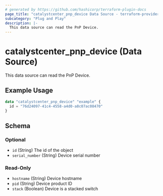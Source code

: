 ```yaml
---
# generated by https://github.com/hashicorp/terraform-plugin-docs
page_title: "catalystcenter_pnp_device Data Source - terraform-provider-catalystcenter"
subcategory: "Plug and Play"
description: |-
  This data source can read the PnP Device.
---
```


# catalystcenter_pnp_device (Data Source)

This data source can read the PnP Device.

## Example Usage

```terraform
data "catalystcenter_pnp_device" "example" {
  id = "76d24097-41c4-4558-a4d0-a8c07ac08470"
}
```

<!-- schema generated by tfplugindocs -->
## Schema

### Optional

- `id` (String) The id of the object
- `serial_number` (String) Device serial number

### Read-Only

- `hostname` (String) Device hostname
- `pid` (String) Device product ID
- `stack` (Boolean) Device is a stacked switch
